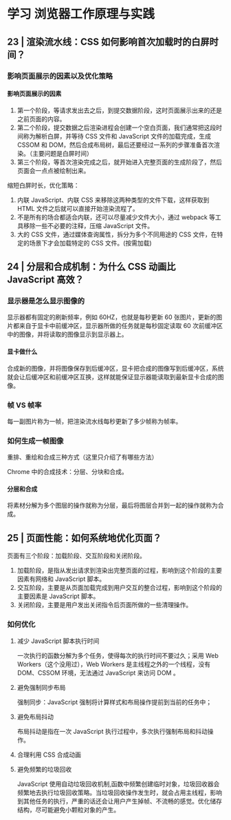 # 学习 浏览器工作原理与实践

## 23 | 渲染流水线：CSS 如何影响首次加载时的白屏时间？

### 影响页面展示的因素以及优化策略

#### 影响页面展示的因素

1. 第一个阶段，等请求发出去之后，到提交数据阶段，这时页面展示出来的还是之前页面的内容。
2. 第二个阶段，提交数据之后渲染进程会创建一个空白页面，我们通常把这段时间称为解析白屏，并等待 CSS 文件和 JavaScript 文件的加载完成，生成 CSSOM 和 DOM，然后合成布局树，最后还要经过一系列的步骤准备首次渲染。（主要问题是白屏时间）
3. 第三个阶段，等首次渲染完成之后，就开始进入完整页面的生成阶段了，然后页面会一点点被绘制出来。

缩短白屏时长，优化策略：

1. 内联 JavaScript、内联 CSS 来移除这两种类型的文件下载，这样获取到 HTML 文件之后就可以直接开始渲染流程了。
2. 不是所有的场合都适合内联，还可以尽量减少文件大小，通过 webpack 等工具移除一些不必要的注释，压缩 JavaScript 文件。
3. 大的 CSS 文件，通过媒体查询属性，拆分为多个不同用途的 CSS 文件，在特定的场景下才会加载特定的 CSS 文件。(按需加载)

## 24 | 分层和合成机制：为什么 CSS 动画比 JavaScript 高效？

### 显示器是怎么显示图像的

显示器都有固定的刷新频率，例如 60HZ，也就是每秒更新 60 张图片，更新的图片都来自于显卡中前缓冲区，显示器所做的任务就是每秒固定读取 60 次前缓冲区中的图像，并将读取的图像显示到显示器上。

#### 显卡做什么

合成新的图像，并将图像保存到后缓冲区，显卡把合成的图像写到后缓冲区，系统就会让后缓冲区和前缓冲区互换，这样就能保证显示器能读取到最新显卡合成的图像。

### 帧 VS 帧率

每一副图片称为一帧，把渲染流水线每秒更新了多少帧称为帧率。

### 如何生成一帧图像

重排、重绘和合成三种方式（这里只介绍了有哪些方法）

Chrome 中的合成技术：分层、分块和合成。

#### 分层和合成

将素材分解为多个图层的操作就称为分层，最后将图层合并到一起的操作就称为合成。

## 25 | 页面性能：如何系统地优化页面？

页面有三个阶段：加载阶段、交互阶段和关闭阶段。

1. 加载阶段，是指从发出请求到渲染出完整页面的过程，影响到这个阶段的主要因素有网络和 JavaScript 脚本。
2. 交互阶段，主要是从页面加载完成到用户交互的整合过程，影响到这个阶段的主要因素是 JavaScript 脚本。
3. 关闭阶段，主要是用户发出关闭指令后页面所做的一些清理操作。

### 如何优化

1. 减少 JavaScript 脚本执行时间

   一次执行的函数分解为多个任务，使得每次的执行时间不要过久；采用 Web Workers（这个没用过），Web Workers 是主线程之外的一个线程，没有 DOM、CSSOM 环境，无法通过 JavaScript 来访问 DOM 。

2. 避免强制同步布局

   强制同步：JavaScript 强制将计算样式和布局操作提前到当前的任务中；

3. 避免布局抖动

   布局抖动是指在一次 JavaScript 执行过程中，多次执行强制布局和抖动操作。

4. 合理利用 CSS 合成动画

5. 避免频繁的垃圾回收

   JavaScript 使用自动垃圾回收机制,函数中频繁创建临时对象，垃圾回收器会频繁地去执行垃圾回收策略。当垃圾回收操作发生时，就会占用主线程，影响到其他任务的执行，严重的话还会让用户产生掉帧、不流畅的感觉。优化储存结构，尽可能避免小颗粒对象的产生。
